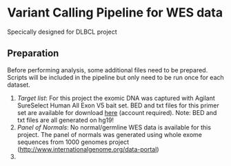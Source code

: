# Variant Calling Pipeline for WES data

Specically designed for DLBCL project

## Preparation
Before performing analysis, some additional files need to be prepared. Scripts will be included in the pipeline but only need to be run once for each dataset.

1. _Target list_: For this project the exomic DNA was captured with Agilant SureSelect Human All Exon V5 bait set. BED and txt files for this primer set are available for download [here](https://earray.chem.agilent.com/suredesign/search.htm) (account required). Note: BED and txt files are all generated on hg19!
2. _Panel of Normals_: No normal/germline WES data is available for this project. The panel of normals was generated using whole exome sequences from 1000 genomes project (http://www.internationalgenome.org/data-portal)
3. 
